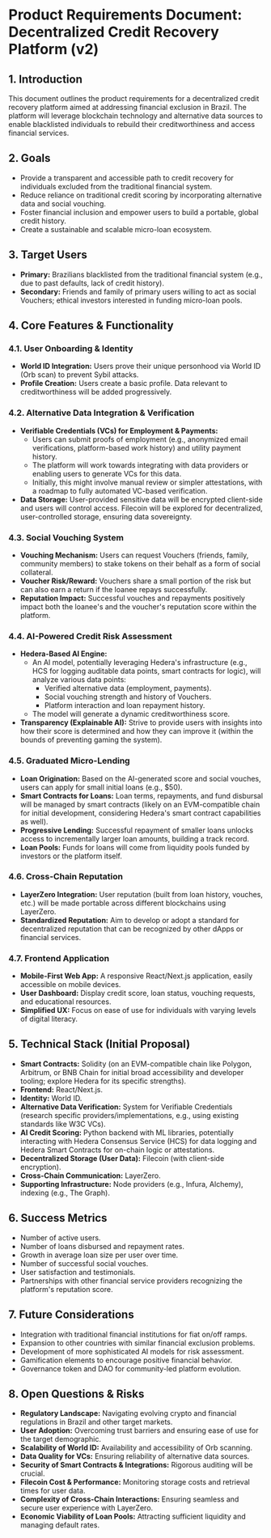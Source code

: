 # Product Requirements Document: Decentralized Credit Recovery Platform (v2)

## 1. Introduction

This document outlines the product requirements for a decentralized credit recovery platform aimed at addressing financial exclusion in Brazil. The platform will leverage blockchain technology and alternative data sources to enable blacklisted individuals to rebuild their creditworthiness and access financial services.

## 2. Goals

*   Provide a transparent and accessible path to credit recovery for individuals excluded from the traditional financial system.
*   Reduce reliance on traditional credit scoring by incorporating alternative data and social vouching.
*   Foster financial inclusion and empower users to build a portable, global credit history.
*   Create a sustainable and scalable micro-loan ecosystem.

## 3. Target Users

*   **Primary:** Brazilians blacklisted from the traditional financial system (e.g., due to past defaults, lack of credit history).
*   **Secondary:** Friends and family of primary users willing to act as social Vouchers; ethical investors interested in funding micro-loan pools.

## 4. Core Features & Functionality

### 4.1. User Onboarding & Identity

*   **World ID Integration:** Users prove their unique personhood via World ID (Orb scan) to prevent Sybil attacks.
*   **Profile Creation:** Users create a basic profile. Data relevant to creditworthiness will be added progressively.

### 4.2. Alternative Data Integration & Verification

*   **Verifiable Credentials (VCs) for Employment & Payments:**
    *   Users can submit proofs of employment (e.g., anonymized email verifications, platform-based work history) and utility payment history.
    *   The platform will work towards integrating with data providers or enabling users to generate VCs for this data.
    *   Initially, this might involve manual review or simpler attestations, with a roadmap to fully automated VC-based verification.
*   **Data Storage:** User-provided sensitive data will be encrypted client-side and users will control access. Filecoin will be explored for decentralized, user-controlled storage, ensuring data sovereignty.

### 4.3. Social Vouching System

*   **Vouching Mechanism:** Users can request Vouchers (friends, family, community members) to stake tokens on their behalf as a form of social collateral.
*   **Voucher Risk/Reward:** Vouchers share a small portion of the risk but can also earn a return if the loanee repays successfully.
*   **Reputation Impact:** Successful vouches and repayments positively impact both the loanee's and the voucher's reputation score within the platform.

### 4.4. AI-Powered Credit Risk Assessment

*   **Hedera-Based AI Engine:**
    *   An AI model, potentially leveraging Hedera's infrastructure (e.g., HCS for logging auditable data points, smart contracts for logic), will analyze various data points:
        *   Verified alternative data (employment, payments).
        *   Social vouching strength and history of Vouchers.
        *   Platform interaction and loan repayment history.
    *   The model will generate a dynamic creditworthiness score.
*   **Transparency (Explainable AI):** Strive to provide users with insights into how their score is determined and how they can improve it (within the bounds of preventing gaming the system).

### 4.5. Graduated Micro-Lending

*   **Loan Origination:** Based on the AI-generated score and social vouches, users can apply for small initial loans (e.g., $50).
*   **Smart Contracts for Loans:** Loan terms, repayments, and fund disbursal will be managed by smart contracts (likely on an EVM-compatible chain for initial development, considering Hedera's smart contract capabilities as well).
*   **Progressive Lending:** Successful repayment of smaller loans unlocks access to incrementally larger loan amounts, building a track record.
*   **Loan Pools:** Funds for loans will come from liquidity pools funded by investors or the platform itself.

### 4.6. Cross-Chain Reputation

*   **LayerZero Integration:** User reputation (built from loan history, vouches, etc.) will be made portable across different blockchains using LayerZero.
*   **Standardized Reputation:** Aim to develop or adopt a standard for decentralized reputation that can be recognized by other dApps or financial services.

### 4.7. Frontend Application

*   **Mobile-First Web App:** A responsive React/Next.js application, easily accessible on mobile devices.
*   **User Dashboard:** Display credit score, loan status, vouching requests, and educational resources.
*   **Simplified UX:** Focus on ease of use for individuals with varying levels of digital literacy.

## 5. Technical Stack (Initial Proposal)

*   **Smart Contracts:** Solidity (on an EVM-compatible chain like Polygon, Arbitrum, or BNB Chain for initial broad accessibility and developer tooling; explore Hedera for its specific strengths).
*   **Frontend:** React/Next.js.
*   **Identity:** World ID.
*   **Alternative Data Verification:** System for Verifiable Credentials (research specific providers/implementations, e.g., using existing standards like W3C VCs).
*   **AI Credit Scoring:** Python backend with ML libraries, potentially interacting with Hedera Consensus Service (HCS) for data logging and Hedera Smart Contracts for on-chain logic or attestations.
*   **Decentralized Storage (User Data):** Filecoin (with client-side encryption).
*   **Cross-Chain Communication:** LayerZero.
*   **Supporting Infrastructure:** Node providers (e.g., Infura, Alchemy), indexing (e.g., The Graph).

## 6. Success Metrics

*   Number of active users.
*   Number of loans disbursed and repayment rates.
*   Growth in average loan size per user over time.
*   Number of successful social vouches.
*   User satisfaction and testimonials.
*   Partnerships with other financial service providers recognizing the platform's reputation score.

## 7. Future Considerations

*   Integration with traditional financial institutions for fiat on/off ramps.
*   Expansion to other countries with similar financial exclusion problems.
*   Development of more sophisticated AI models for risk assessment.
*   Gamification elements to encourage positive financial behavior.
*   Governance token and DAO for community-led platform evolution.

## 8. Open Questions & Risks

*   **Regulatory Landscape:** Navigating evolving crypto and financial regulations in Brazil and other target markets.
*   **User Adoption:** Overcoming trust barriers and ensuring ease of use for the target demographic.
*   **Scalability of World ID:** Availability and accessibility of Orb scanning.
*   **Data Quality for VCs:** Ensuring reliability of alternative data sources.
*   **Security of Smart Contracts & Integrations:** Rigorous auditing will be crucial.
*   **Filecoin Cost & Performance:** Monitoring storage costs and retrieval times for user data.
*   **Complexity of Cross-Chain Interactions:** Ensuring seamless and secure user experience with LayerZero.
*   **Economic Viability of Loan Pools:** Attracting sufficient liquidity and managing default rates. 